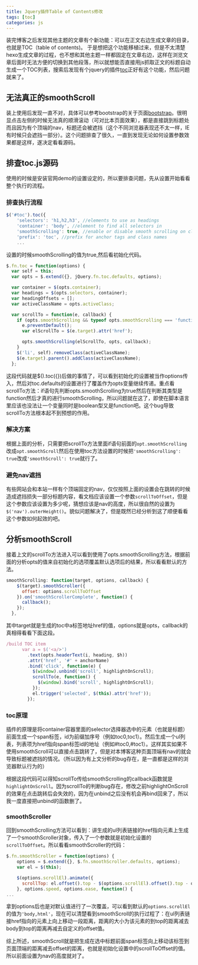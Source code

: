```yaml
---
title: Jquery插件Table of Contents修改
tags: [toc]
categories: js
---
```


装完博客之后发现其他主题的文章有个新功能：可以在正文右边生成文章的目录，也就是TOC（table of contents)。 于是想把这个功能移植过来，但是不太清楚hexo生成文章的过程，也不想和其他主题一样都固定在文章右边，这样在浏览文章后面时无法方便的切换到其他段落，所以就想能否直接用js抓取正文的标题自动生成一个TOC列表，搜索后发现有个jquery的插件[toc](http://projects.jga.me/toc/)正好有这个功能，然后问题就来了。

<!-- more -->

## 无法真正的smoothScroll ##
装上使用后发现一直不对，具体可以参考bootstrap的关于页面[bootstrap](http://www.bootcss.com/about/)。很明显点击左侧的时候无法真的顺滑滚动（可对比本页面效果），都是直接跳到标题处而且因为有个顶端的nav，标题还会被遮挡（这个不同浏览器表现还不太一样，IE有时候只会遮挡一部分）。这个问题排查了很久，一直到发现无论如何设置参数效果都是这样，遂决定看看源码。

## 排查toc.js源码 ##
使用的时候是安装官网demo的设置设定的，所以要排查问题，先从设置开始看看整个执行的流程。

### 排查执行流程 ###
``` js
$('#toc').toc({
    'selectors': 'h1,h2,h3', //elements to use as headings
    'container': 'body', //element to find all selectors in
    'smoothScrolling': true, //enable or disable smooth scrolling on click
    'prefix': 'toc', //prefix for anchor tags and class names
    ...
```

设置的时候smoothScrolling的值为true,然后看初始化代码。

``` js
$.fn.toc = function(options) {
  var self = this;
  var opts = $.extend({}, jQuery.fn.toc.defaults, options);

  var container = $(opts.container);
  var headings = $(opts.selectors, container);
  var headingOffsets = [];
  var activeClassName = opts.activeClass;

  var scrollTo = function(e, callback) {
    if (opts.smoothScrolling && typeof opts.smoothScrolling === 'function') {
      e.preventDefault();
      var elScrollTo = $(e.target).attr('href');

      opts.smoothScrolling(elScrollTo, opts, callback);
    }
    $('li', self).removeClass(activeClassName);
    $(e.target).parent().addClass(activeClassName);
  };
```

这段代码就是$().toc({})后做的事情了，可以看到初始化的设置被当作options传入，然后对toc.defaults的设置进行了覆盖作为opts变量继续传递。重点看scrollTo方法：if语句先判断opts.smoothScrolling为true然后在判断其类型是function然后才真的进行smoothScrolling，所以问题就在这了，即使在脚本语言里应该也没法让一个变量同时是boolean型又是function吧。这个bug导致scrollTo方法根本起不到预想的作用。

### 解决方案 ###
根据上面的分析，只需要把scrollTo方法里面if语句前面的`opt.smoothScrolling`改成`opt.smoothScroll`然后在使用toc方法设置的时候把`'smoothScrolling': true`改成`'smoothScroll': true`就行了。

### 避免nav遮挡 ###
有些网站会和本站一样有个顶端固定的nav，仅仅按照上面的设置会在跳转的时候造成遮挡损失一部分标题内容，看文档应该设置一个参数`scrollToOffset`，但是这个参数应该设置为多少呢，猜想应该是nav的高度，所以很自然的设置为`$('nav').outerHeight()`。貌似问题解决了，但是既然已经分析到这了顺便看看这个参数如何起效的吧。

## 分析smoothScroll ##
接着上文的scrollTo方法进入可以看到使用了opts.smoothScrolling方法，根据前面的分析opts的值来自初始化的选项覆盖默认选项后的结果，所以看看默认的方法。

``` js
smoothScrolling: function(target, options, callback) {
    $(target).smoothScroller({
      offset: options.scrollToOffset
    }).on('smoothScrollerComplete', function() {
      callback();
    });
  },
```
其中target就是生成的toc中a标签地址href的值，options就是opts，callback的真相得看看下面这段。

``` js
/build TOC item
      var a = $('<a/>')
        .text(opts.headerText(i, heading, $h))
        .attr('href', '#' + anchorName)
        .bind('click', function(e) {
          $(window).unbind('scroll', highlightOnScroll);
          scrollTo(e, function() {
            $(window).bind('scroll', highlightOnScroll);
          });
          el.trigger('selected', $(this).attr('href'));
        });
```
### toc原理 ###

插件的原理是将container容器里面的selector选择器选中的元素（也就是标题）前面生成一个span标签，id为前缀加序号（例如toc0,toc1）。然后生成一个ul列表，列表项为href指向span标签id的地址（例如#toc0,#toc1）。这样其实如果不使用smoothScroll可以直接点击跳转了，但是对本博客这种页面顶端有nav的就会导致标题被遮挡的情况。（所以因为有上文分析的bug存在，是一直都是这样的浏览器默认行为的）

根据这段代码可以得知scrollTo传给smoothScrolling的callback函数就是`highlightOnScroll`。因为scrollTo的判断bug存在，修改之前highlightOnScroll的效果在点击跳转后会失效的，因为在unbind之后没有机会再bind回来了，所以我一度直接把unbind的函数删了。

### smoothScroller ###

回到smoothScrolling方法可以看到：讲生成的ul列表链接的href指向元素上生成了一个smoothScroller对象，传入了一个参数就是初始化设置的`scrollToOffset`。所以看看smoothScroller的代码：

``` js
$.fn.smoothScroller = function(options) {
    options = $.extend({}, $.fn.smoothScroller.defaults, options);
    var el = $(this);

    $(options.scrollEl).animate({
      scrollTop: el.offset().top - $(options.scrollEl).offset().top - options.offset
    }, options.speed, options.ease, function() {
...
```

拿到options后也是对默认值进行了一次覆盖，可以看到默认的`options.scrollEl`的值为`'body,html'`，现在可以清楚看到smoothScroll的执行过程了：在ul列表链接href指向的元素上向上移动一段距离，距离的大小为该元素的到top的距离减去body到top的距离再减去自定义的offset值。

综上所述，smoothScroll就是把生成在选中标题前面span标签向上移动该标签到页面顶端的距离减去offset的距离，也就是初始化设置中的scrollToOffset的值。所以前面设置为nav的高度就对了。
